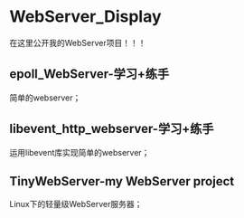 # WebServer_Display

在这里公开我的WebServer项目！！！

## epoll_WebServer-学习+练手

简单的webserver；

## libevent_http_webserver-学习+练手

运用libevent库实现简单的webserver；

## TinyWebServer-my WebServer project

Linux下的轻量级WebServer服务器；
